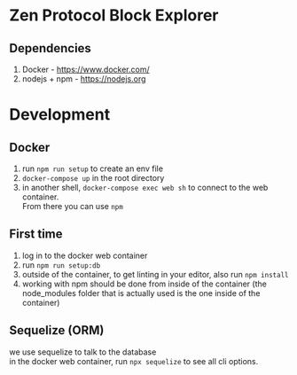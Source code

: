 # Zen Protocol Block Explorer

## Dependencies
1. Docker - https://www.docker.com/
2. nodejs + npm - https://nodejs.org

# Development

## Docker
1. run `npm run setup` to create an env file
2. `docker-compose up` in the root directory
3. in another shell, `docker-compose exec web sh` to connect to the web container.  
From there you can use `npm`

## First time
1. log in to the docker web container
2. run `npm run setup:db`
3. outside of the container, to get linting in your editor, also run `npm install`
4. working with npm should be done from inside of the container (the node_modules folder that is actually used is the one inside of the container)

## Sequelize (ORM)
we use sequelize to talk to the database  
in the docker web container, run `npx sequelize` to see all cli options.